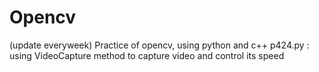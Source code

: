 # Opencv
(update everyweek)
Practice of opencv, using python and c++
p424.py : using VideoCapture method to capture video and control its speed
